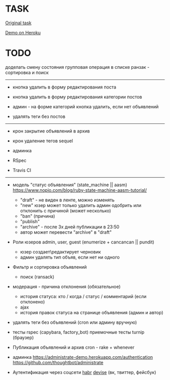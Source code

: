 # TASK

[Original task](https://docs.google.com/document/d/1390ZczB-uCVaH0bsxH0qKALk1YQAeK9yta7LalW1hvo/edit#heading=h.800vgi95v9ga)

[Demo on Heroku](https://blooming-journey-21325.herokuapp.com/)

# TODO

доделать смену состояния
 	групповая операция в списке
ранзак - сортировка и поиск

----------------
- кнопка удалить в форму редактирования поста
- кнопка удалить в форму редактирования категории постов

- админ - на форме категорий кнопка удалить, если нет объявлений
- удалять теги без постов
----------------
- крон закрытие объявлений в архив 
- крон удаление тегов sequel 
- админка

- RSpec
- Travis CI
--------------------------------------------------

* модель "статус объявления" (state_machine || aasm)
	https://www.nopio.com/blog/ruby-state-machine-aasm-tutorial/
	- "draft" - не виден в ленте, можно изменять
	- "new" 
		юзер может только удалить
		админ одобрить или отклонить с причиной (может несколько)
	- "ban" (причина)
	- "publish"
	- "archive" - после 3х дней публикации в 23:50
	- автор может перевести "archive" в "draft"

* Роли юзеров admin, user, guest (enumerize + cancancan || pundit)
	- юзер 
		создает\редактирует черновик
	- админ
		удалять тип объяв, если нет ни одного

* Фильтр и сортировка объявлений
	- поиск (ransack)

* модерация - причина отклонения (обязательное)
	- история статуса: кто / когда / статус / комментарий (если отклонено)
	- ajax
	- история правок статуса на странице объявления (админ и автор)

* удалять теги без объявлений (cron или админу вручную)

* тесты rspec (capybara, factory_bot)
	приемочные тесты turnip (браузер) 

* Публикация объявлений и архив cron - rake + whenever
* админка https://administrate-demo.herokuapp.com/authentication https://github.com/thoughtbot/administrate

* Аутентификация через соцсети [habr](https://habr.com/ru/post/142128/) [devise](https://github.com/heartcombo/devise/wiki/OmniAuth:-Overview) (вк, твиттер, фейсбук)


